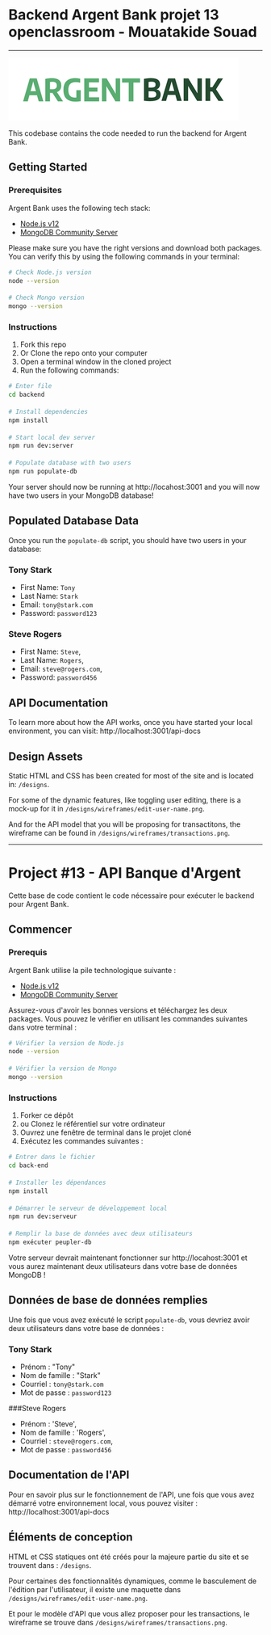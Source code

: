 # Backend Argent Bank projet 13 openclassroom - Mouatakide Souad

---

![logo](../frontend/src/assets/img/argentBankLogo.png)

This codebase contains the code needed to run the backend for Argent Bank.

## Getting Started

### Prerequisites

Argent Bank uses the following tech stack:

- [Node.js v12](https://nodejs.org/en/)
- [MongoDB Community Server](https://www.mongodb.com/try/download/community)

Please make sure you have the right versions and download both packages. You can verify this by using the following commands in your terminal:

```bash
# Check Node.js version
node --version

# Check Mongo version
mongo --version
```

### Instructions

1. Fork this repo
1. Or Clone the repo onto your computer
1. Open a terminal window in the cloned project
1. Run the following commands:

```bash
# Enter file
cd backend

# Install dependencies
npm install

# Start local dev server
npm run dev:server

# Populate database with two users
npm run populate-db
```

Your server should now be running at http://locahost:3001 and you will now have two users in your MongoDB database!

## Populated Database Data

Once you run the `populate-db` script, you should have two users in your database:

### Tony Stark

- First Name: `Tony`
- Last Name: `Stark`
- Email: `tony@stark.com`
- Password: `password123`

### Steve Rogers

- First Name: `Steve`,
- Last Name: `Rogers`,
- Email: `steve@rogers.com`,
- Password: `password456`

## API Documentation

To learn more about how the API works, once you have started your local environment, you can visit: http://localhost:3001/api-docs

## Design Assets

Static HTML and CSS has been created for most of the site and is located in: `/designs`.

For some of the dynamic features, like toggling user editing, there is a mock-up for it in `/designs/wireframes/edit-user-name.png`.

And for the API model that you will be proposing for transactitons, the wireframe can be found in `/designs/wireframes/transactions.png`.

---

# Project #13 - API Banque d'Argent

Cette base de code contient le code nécessaire pour exécuter le backend pour Argent Bank.

## Commencer

### Prerequis

Argent Bank utilise la pile technologique suivante :

- [Node.js v12](https://nodejs.org/en/)
- [MongoDB Community Server](https://www.mongodb.com/try/download/community)

Assurez-vous d'avoir les bonnes versions et téléchargez les deux packages. Vous pouvez le vérifier en utilisant les commandes suivantes dans votre terminal :

```bash
# Vérifier la version de Node.js
node --version

# Vérifier la version de Mongo
mongo --version
```

### Instructions

1. Forker ce dépôt
1. ou Clonez le référentiel sur votre ordinateur
1. Ouvrez une fenêtre de terminal dans le projet cloné
1. Exécutez les commandes suivantes :

```bash
# Entrer dans le fichier
cd back-end

# Installer les dépendances
npm install

# Démarrer le serveur de développement local
npm run dev:serveur

# Remplir la base de données avec deux utilisateurs
npm exécuter peupler-db
```

Votre serveur devrait maintenant fonctionner sur http://locahost:3001 et vous aurez maintenant deux utilisateurs dans votre base de données MongoDB !

## Données de base de données remplies

Une fois que vous avez exécuté le script `populate-db`, vous devriez avoir deux utilisateurs dans votre base de données :

### Tony Stark

- Prénom : "Tony"
- Nom de famille : "Stark"
- Courriel : `tony@stark.com`
- Mot de passe : `password123`

###Steve Rogers

- Prénom : 'Steve',
- Nom de famille : 'Rogers',
- Courriel : `steve@rogers.com`,
- Mot de passe : `password456`

## Documentation de l'API

Pour en savoir plus sur le fonctionnement de l'API, une fois que vous avez démarré votre environnement local, vous pouvez visiter : http://localhost:3001/api-docs

## Éléments de conception

HTML et CSS statiques ont été créés pour la majeure partie du site et se trouvent dans : `/designs`.

Pour certaines des fonctionnalités dynamiques, comme le basculement de l'édition par l'utilisateur, il existe une maquette dans `/designs/wireframes/edit-user-name.png`.

Et pour le modèle d'API que vous allez proposer pour les transactions, le wireframe se trouve dans `/designs/wireframes/transactions.png`.
